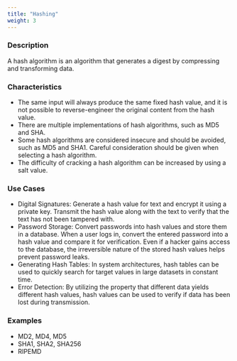 ```yaml
---
title: "Hashing"
weight: 3
---
```


### **Description**

A hash algorithm is an algorithm that generates a digest by compressing and transforming data.

### **Characteristics**

- The same input will always produce the same fixed hash value, and it is not possible to reverse-engineer the original content from the hash value.
- There are multiple implementations of hash algorithms, such as MD5 and SHA.
- Some hash algorithms are considered insecure and should be avoided, such as MD5 and SHA1. Careful consideration should be given when selecting a hash algorithm.
- The difficulty of cracking a hash algorithm can be increased by using a salt value.

### **Use Cases**

- Digital Signatures: Generate a hash value for text and encrypt it using a private key. Transmit the hash value along with the text to verify that the text has not been tampered with.
- Password Storage: Convert passwords into hash values and store them in a database. When a user logs in, convert the entered password into a hash value and compare it for verification. Even if a hacker gains access to the database, the irreversible nature of the stored hash values helps prevent password leaks.
- Generating Hash Tables: In system architectures, hash tables can be used to quickly search for target values in large datasets in constant time.
- Error Detection: By utilizing the property that different data yields different hash values, hash values can be used to verify if data has been lost during transmission.

### **Examples**

- MD2, MD4, MD5
- SHA1, SHA2, SHA256
- RIPEMD